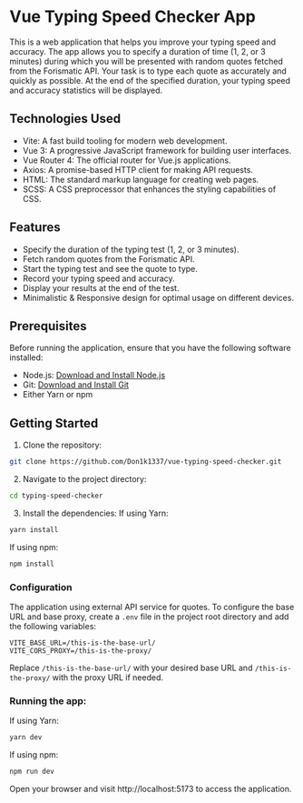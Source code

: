 # Vue Typing Speed Checker App

This is a web application that helps you improve your typing speed and accuracy. The app allows you to specify a duration of time (1, 2, or 3 minutes) during which you will be presented with random quotes fetched from the Forismatic API. Your task is to type each quote as accurately and quickly as possible. At the end of the specified duration, your typing speed and accuracy statistics will be displayed.

## Technologies Used

- Vite: A fast build tooling for modern web development.
- Vue 3: A progressive JavaScript framework for building user interfaces.
- Vue Router 4: The official router for Vue.js applications.
- Axios: A promise-based HTTP client for making API requests.
- HTML: The standard markup language for creating web pages.
- SCSS: A CSS preprocessor that enhances the styling capabilities of CSS.

## Features

- Specify the duration of the typing test (1, 2, or 3 minutes).
- Fetch random quotes from the Forismatic API.
- Start the typing test and see the quote to type.
- Record your typing speed and accuracy.
- Display your results at the end of the test.
- Minimalistic & Responsive design for optimal usage on different devices.

## Prerequisites

Before running the application, ensure that you have the following software installed:

- Node.js: [Download and Install Node.js](https://nodejs.org/en/download/)
- Git: [Download and Install Git](https://git-scm.com/downloads)
- Either Yarn or npm

## Getting Started

1. Clone the repository:

```bash
git clone https://github.com/Don1k1337/vue-typing-speed-checker.git
```

2. Navigate to the project directory:
```bash
cd typing-speed-checker
```

3. Install the dependencies:
If using Yarn:
```bash
yarn install
```

If using npm:
```bash
npm install
```

### Configuration

The application using external API service for quotes. To configure the base URL and base proxy, create a `.env` file in the project root directory and add the following variables:

```
VITE_BASE_URL=/this-is-the-base-url/
VITE_CORS_PROXY=/this-is-the-proxy/
```

Replace `/this-is-the-base-url/` with your desired base URL and `/this-is-the-proxy/` with the proxy URL if needed.


### Running the app:
   
If using Yarn:
```bash
yarn dev
```

If using npm:
```bash
npm run dev
```
Open your browser and visit http://localhost:5173 to access the application.

